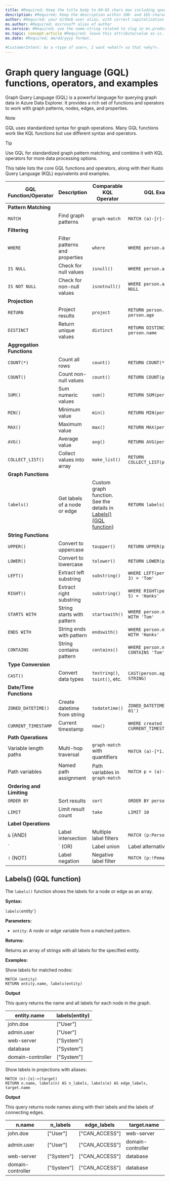 ```yaml
---
title: #Required; Keep the title body to 60-65 chars max including spaces and brand
description: #Required; Keep the description within 100- and 165-characters including spaces 
author: #Required; your GitHub user alias, with correct capitalization
ms.author: #Required; microsoft alias of author
ms.service: #Required; use the name-string related to slug in ms.product/ms.service
ms.topic: concept-article #Required; leave this attribute/value as-is.
ms.date: #Required; mm/dd/yyyy format.

#CustomerIntent: As a <type of user>, I want <what?> so that <why?>.
---
```

# Graph query language (GQL) functions, operators, and examples

Graph Query Language (GQL) is a powerful language for querying graph data in Azure Data Explorer. It provides a rich set of functions and operators to work with graph patterns, nodes, edges, and properties.

> [!NOTE]
> GQL uses standardized syntax for graph operations. Many GQL functions work like KQL functions but use different syntax and operators.

> [!TIP]
> Use GQL for standardized graph pattern matching, and combine it with KQL operators for more data processing options.

This table lists the core GQL functions and operators, along with their Kusto Query Language (KQL) equivalents and examples.

| GQL Function/Operator | Description | Comparable KQL Operator | GQL Example |
|---|---|---|---|
| **Pattern Matching** |
| `MATCH` | Find graph patterns | `graph-match` | `MATCH (a)-[r]->(b)` |
| **Filtering** |
| `WHERE` | Filter patterns and properties | `where` | `WHERE person.age > 25` |
| `IS NULL` | Check for null values | `isnull()` | `WHERE person.age IS NULL` |
| `IS NOT NULL` | Check for non-null values | `isnotnull()` | `WHERE person.age IS NOT NULL` |
| **Projection** |
| `RETURN` | Project results | `project` | `RETURN person.name, person.age` |
| `DISTINCT` | Return unique values | `distinct` | `RETURN DISTINCT person.name` |
| **Aggregation Functions** |
| `COUNT(*)` | Count all rows | `count()` | `RETURN COUNT(*)` |
| `COUNT()` | Count non-null values | `count()` | `RETURN COUNT(person.name)` |
| `SUM()` | Sum numeric values | `sum()` | `RETURN SUM(person.age)` |
| `MIN()` | Minimum value | `min()` | `RETURN MIN(person.age)` |
| `MAX()` | Maximum value | `max()` | `RETURN MAX(person.age)` |
| `AVG()` | Average value | `avg()` | `RETURN AVG(person.age)` |
| `COLLECT_LIST()` | Collect values into array | `make_list()` | `RETURN COLLECT_LIST(person.name)` |
| **Graph Functions** |
| `labels()` | Get labels of a node or edge | Custom graph function. See the details in [Labels() (GQL function)](#labels-gql-function) | `RETURN labels(person)` |
| **String Functions** |
| `UPPER()` | Convert to uppercase | `toupper()` | `RETURN UPPER(person.name)` |
| `LOWER()` | Convert to lowercase | `tolower()` | `RETURN LOWER(person.name)` |
| `LEFT()` | Extract left substring | `substring()` | `WHERE LEFT(person.name, 3) = 'Tom'` |
| `RIGHT()` | Extract right substring | `substring()` | `WHERE RIGHT(person.name, 5) = 'Hanks'` |
| `STARTS WITH` | String starts with pattern | `startswith()` | `WHERE person.name STARTS WITH 'Tom'` |
| `ENDS WITH` | String ends with pattern | `endswith()` | `WHERE person.name ENDS WITH 'Hanks'` |
| `CONTAINS` | String contains pattern | `contains()` | `WHERE person.name CONTAINS 'Tom'` |
| **Type Conversion** |
| `CAST()` | Convert data types | `tostring()`, `toint()`, etc. | `CAST(person.age AS STRING)` |
| **Date/Time Functions** |
| `ZONED_DATETIME()` | Create datetime from string | `todatetime()` | `ZONED_DATETIME('2024-01-01')` |
| `CURRENT_TIMESTAMP` | Current timestamp | `now()` | `WHERE created < CURRENT_TIMESTAMP` |
| **Path Operations** |
| Variable length paths | Multi-hop traversal | `graph-match` with quantifiers | `MATCH (a)-[*1..3]->(b)` |
| Path variables | Named path assignment | Path variables in `graph-match` | `MATCH p = (a)-[]->(b)` |
| **Ordering and Limiting** |
| `ORDER BY` | Sort results | `sort` | `ORDER BY person.age DESC` |
| `LIMIT` | Limit result count | `take` | `LIMIT 10` |
| **Label Operations** |
| `&` (AND) | Label intersection | Multiple label filters | `MATCH (p:Person & Male)` |
| `|` (OR) | Label union | Label alternatives | `MATCH (n:Person | Movie)` |
| `!` (NOT) | Label negation | Negative label filter | `MATCH (p:!Female)` |

## Labels() (GQL function)

The `labels()` function shows the labels for a node or edge as an array.

**Syntax:**

`labels(`*entity*`)

**Parameters:**

- `entity`: A node or edge variable from a matched pattern.

**Returns:**

Returns an array of strings with all labels for the specified entity.

**Examples:**

Show labels for matched nodes:
<!-- csl -->
```gql
MATCH (entity)
RETURN entity.name, labels(entity)
```

**Output**

This query returns the name and all labels for each node in the graph.

| entity.name | labels(entity) |
|--|--|
| john.doe | ["User"] |
| admin.user | ["User"] |
| web-server | ["System"] |
| database | ["System"] |
| domain-controller | ["System"] |

Show labels in projections with aliases:
<!-- csl -->
```gql
MATCH (n)-[e]->(target)
RETURN n.name, labels(n) AS n_labels, labels(e) AS edge_labels, target.name
```

**Output**

This query returns node names along with their labels and the labels of connecting edges.

| n.name | n_labels | edge_labels | target.name |
|--|--|--|--|
| john.doe | ["User"] | ["CAN_ACCESS"] | web-server |
| admin.user | ["User"] | ["CAN_ACCESS"] | domain-controller |
| web-server | ["System"] | ["CAN_ACCESS"] | database |
| domain-controller | ["System"] | ["CAN_ACCESS"] | database |

